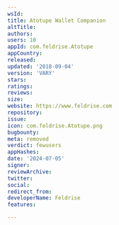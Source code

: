 ```yaml
---
wsId: 
title: Atotupe Wallet Companion
altTitle: 
authors: 
users: 10
appId: com.feldrise.Atotupe
appCountry: 
released: 
updated: '2018-09-04'
version: 'VARY'
stars: 
ratings: 
reviews: 
size: 
website: https://www.feldrise.com
repository: 
issue: 
icon: com.feldrise.Atotupe.png
bugbounty: 
meta: removed
verdict: fewusers
appHashes: 
date: '2024-07-05'
signer: 
reviewArchive: 
twitter: 
social: 
redirect_from: 
developerName: Feldrise
features: 

---
```


